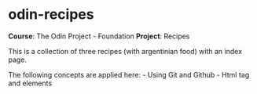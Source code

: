 # odin-recipes

**Course**: The Odin Project - Foundation
**Project**: Recipes

This is a collection of three recipes (with argentinian food) with an index page.

The following concepts are applied here:
    - Using Git and Github
    - Html tag and elements